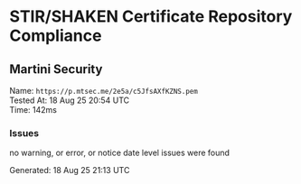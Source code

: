 # STIR/SHAKEN Certificate Repository Compliance

## Martini Security

Name: `https://p.mtsec.me/2e5a/c5JfsAXfKZNS.pem`\
Tested At: 18 Aug 25 20:54 UTC\
Time: 142ms

### Issues

no warning, or error, or notice date level issues were found

Generated: 18 Aug 25 21:13 UTC